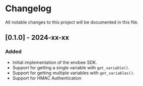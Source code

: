 # Changelog

All notable changes to this project will be documented in this file.

## [0.1.0] - 2024-xx-xx

### Added

- Initial implementation of the envbee SDK.
- Support for getting a single variable with `get_variable()`.
- Support for getting multiple variables with `get_variables()`.
- Support for HMAC Authentication
